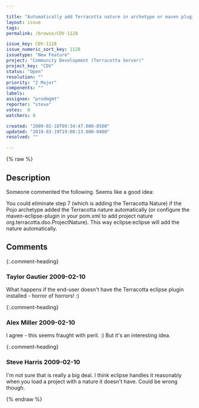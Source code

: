 ```yaml
---

title: "Automatically add Terracotta nature in archetype or maven plugin"
layout: issue
tags: 
permalink: /browse/CDV-1128

issue_key: CDV-1128
issue_numeric_sort_key: 1128
issuetype: "New Feature"
project: "Community Development (Terracotta Server)"
project_key: "CDV"
status: "Open"
resolution: ""
priority: "2 Major"
components: ""
labels: 
assignee: "prodmgmt"
reporter: "steve"
votes:  0
watchers: 0

created: "2009-02-10T09:34:47.000-0500"
updated: "2010-03-19T19:00:13.000-0400"
resolved: ""

---
```




{% raw %}



## Description

<div markdown="1" class="description">

Someone commented the following. Seems like a good idea:

You could eliminate step 7 (which is adding the Terracotta Nature)  if the Pojo archetype added the Terracotta nature automatically (or configure the maven-eclipse-plugin in your pom.xml to add project nature org.terracotta.dso.ProjectNature). This way eclipse:eclipse will add the nature automatically.


</div>

## Comments


{:.comment-heading}
### **Taylor Gautier** <span class="date">2009-02-10</span>

<div markdown="1" class="comment">

What happens if the end-user doesn't have the Terracotta eclipse plugin installed - horror of horrors! :)

</div>


{:.comment-heading}
### **Alex Miller** <span class="date">2009-02-10</span>

<div markdown="1" class="comment">

I agree - this seems fraught with peril. :)  But it's an interesting idea.

</div>


{:.comment-heading}
### **Steve Harris** <span class="date">2009-02-10</span>

<div markdown="1" class="comment">

I'm not sure that is really a big deal. I think eclipse handles it reasonably when you load a project with a nature it doesn't have. Could be wrong though.

</div>



{% endraw %}
